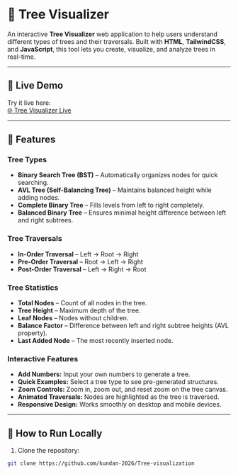 # 🌳 Tree Visualizer

An interactive **Tree Visualizer** web application to help users understand different types of trees and their traversals. Built with **HTML**, **TailwindCSS**, and **JavaScript**, this tool lets you create, visualize, and analyze trees in real-time.

---

## 🔗 Live Demo

Try it live here:  
[🌐 Tree Visualizer Live](https://tree-explorer.netlify.app/)  


---

## 📝 Features

### Tree Types
- **Binary Search Tree (BST)** – Automatically organizes nodes for quick searching.
- **AVL Tree (Self-Balancing Tree)** – Maintains balanced height while adding nodes.
- **Complete Binary Tree** – Fills levels from left to right completely.
- **Balanced Binary Tree** – Ensures minimal height difference between left and right subtrees.

### Tree Traversals
- **In-Order Traversal** – Left → Root → Right
- **Pre-Order Traversal** – Root → Left → Right
- **Post-Order Traversal** – Left → Right → Root

### Tree Statistics
- **Total Nodes** – Count of all nodes in the tree.
- **Tree Height** – Maximum depth of the tree.
- **Leaf Nodes** – Nodes without children.
- **Balance Factor** – Difference between left and right subtree heights (AVL property).
- **Last Added Node** – The most recently inserted node.

### Interactive Features
- **Add Numbers:** Input your own numbers to generate a tree.
- **Quick Examples:** Select a tree type to see pre-generated structures.
- **Zoom Controls:** Zoom in, zoom out, and reset zoom on the tree canvas.
- **Animated Traversals:** Nodes are highlighted as the tree is traversed.
- **Responsive Design:** Works smoothly on desktop and mobile devices.

---

## 🚀 How to Run Locally

1. Clone the repository:

```bash
git clone https://github.com/kundan-2026/Tree-visualization
